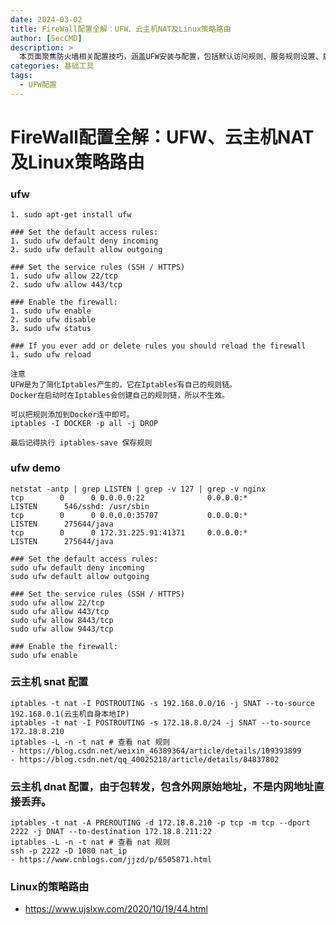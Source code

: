 ```yaml
---
date: 2024-03-02
title: FireWall配置全解：UFW、云主机NAT及Linux策略路由
author: [SecCMD]
description: >
  本页面聚焦防火墙相关配置技巧，涵盖UFW安装与配置，包括默认访问规则、服务规则设置、启用与状态查看等，同时深入探讨云主机的SNAT和DNAT配置，详细介绍命令使用及规则查看方法，还提供Linux策略路由的相关知识链接，助力用户全面掌握网络安全防护中的防火墙配置要点，保障网络环境安全稳定。
categories: 基础工具
tags:
  - UFW配置
---
```


# FireWall配置全解：UFW、云主机NAT及Linux策略路由

### ufw 
```
1. sudo apt-get install ufw

### Set the default access rules:
1. sudo ufw default deny incoming
2. sudo ufw default allow outgoing

### Set the service rules (SSH / HTTPS)
1. sudo ufw allow 22/tcp
2. sudo ufw allow 443/tcp

### Enable the firewall:
1. sudo ufw enable
2. sudo ufw disable
3. sudo ufw status

### If you ever add or delete rules you should reload the firewall
1. sudo ufw reload

注意
UFW是为了简化Iptables产生的，它在Iptables有自己的规则链。
Docker在启动时在Iptables会创建自己的规则链，所以不生效。

可以把规则添加到Docker连中即可。
iptables -I DOCKER -p all -j DROP

最后记得执行 iptables-save 保存规则
```

### ufw demo

```
netstat -antp | grep LISTEN | grep -v 127 | grep -v nginx
tcp        0      0 0.0.0.0:22              0.0.0.0:*               LISTEN      546/sshd: /usr/sbin
tcp        0      0 0.0.0.0:35707           0.0.0.0:*               LISTEN      275644/java
tcp        0      0 172.31.225.91:41371     0.0.0.0:*               LISTEN      275644/java

### Set the default access rules:
sudo ufw default deny incoming
sudo ufw default allow outgoing

### Set the service rules (SSH / HTTPS)
sudo ufw allow 22/tcp
sudo ufw allow 443/tcp
sudo ufw allow 8443/tcp
sudo ufw allow 9443/tcp

### Enable the firewall:
sudo ufw enable
```

### 云主机 snat 配置
    iptables -t nat -I POSTROUTING -s 192.168.0.0/16 -j SNAT --to-source  192.168.0.1(云主机自身本地IP)
    iptables -t nat -I POSTROUTING -s 172.18.8.0/24 -j SNAT --to-source  172.18.8.210
    iptables -L -n -t nat # 查看 nat 规则
    - https://blog.csdn.net/weixin_46389364/article/details/109393899
    - https://blog.csdn.net/qq_40025218/article/details/84837802

### 云主机 dnat 配置，由于包转发，包含外网原始地址，不是内网地址直接丢弃。
    iptables -t nat -A PREROUTING -d 172.18.8.210 -p tcp -m tcp --dport 2222 -j DNAT --to-destination 172.18.8.211:22
    iptables -L -n -t nat # 查看 nat 规则
    ssh -p 2222 -D 1080 nat_ip
    - https://www.cnblogs.com/jjzd/p/6505871.html

### Linux的策略路由
- https://www.ujslxw.com/2020/10/19/44.html

